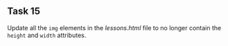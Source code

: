 ## Task 15
Update all the `img` elements in the *lessons.html* file to no longer contain the `height` and `width` attributes. 